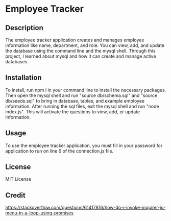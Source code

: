 # Employee Tracker

  ## Description
  
  The employee tracker application creates and manages employee information like name, department, and role. You can view, add, and update the database using the command line and the mysql shell. Through this project, I learned about mysql and how it can create and manage active databases.

  ## Installation
  
  To install, run npm i in your command line to install the necessary packages. Then open the mysql shell and run "source db/schema.sql" and "source db/seeds.sql" to bring in database, tables, and example employee information. After running the sql files, exit the mysql shell and run "node index.js". This will activate the questions to view, add, or update information. 
  
  ## Usage

  To use the employee tracker application, you must fill in your password for application to run on line 6 of the connection.js file. 
  
  ## License 

  MIT License

  ## Credit

  https://stackoverflow.com/questions/61417816/how-do-i-invoke-inquirer-js-menu-in-a-loop-using-promises
  